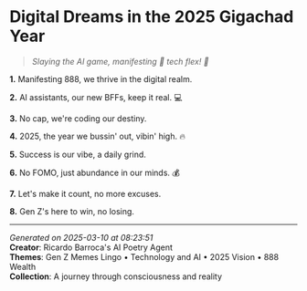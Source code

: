 # Digital Dreams in the 2025 Gigachad Year

> *Slaying the AI game, manifesting 💸 tech flex! 💫*

**1.** Manifesting 888, we thrive in the digital realm.


**2.** AI assistants, our new BFFs, keep it real. 💻


**3.** No cap, we're coding our destiny.


**4.** 2025, the year we bussin' out, vibin' high. 🔥


**5.** Success is our vibe, a daily grind.


**6.** No FOMO, just abundance in our minds. 💰


**7.** Let's make it count, no more excuses.


**8.** Gen Z's here to win, no losing.



---

*Generated on 2025-03-10 at 08:23:51*  
**Creator**: Ricardo Barroca's AI Poetry Agent  
**Themes**: Gen Z Memes Lingo • Technology and AI • 2025 Vision • 888 Wealth  
**Collection**: A journey through consciousness and reality